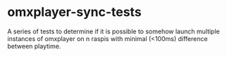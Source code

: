 omxplayer-sync-tests
====================

A series of tests to determine if it is possible to somehow launch multiple instances of omxplayer on n raspis with minimal (&lt;100ms) difference between playtime.
